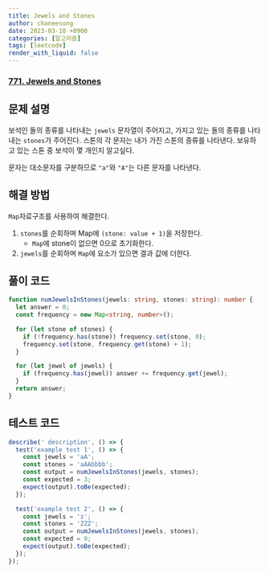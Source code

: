 ```yaml
---
title: Jewels and Stones
author: chaneesong
date: 2023-03-10 +0900
categories: [알고리즘]
tags: [leetcode]
render_with_liquid: false
---
```


### [771. Jewels and Stones](https://leetcode.com/problems/jewels-and-stones/)

## 문제 설명

보석인 돌의 종류를 나타내는 `jewels` 문자열이 주어지고, 가지고 있는 돌의 종류를 나타내는 `stones`가 주어진다. 스톤의 각 문자는 내가 가진 스톤의 종류를 나타낸다. 보유하고 있는 스톤 중 보석이 몇 개인지 알고싶다.

문자는 대소문자를 구분하므로 `"a"`와 `"A"`는 다른 문자를 나타낸다.

## 해결 방법

`Map`자료구조를 사용하여 해결한다.

1. `stones`를 순회하며 Map에 `(stone: value + 1)`을 저장한다.
   - `Map`에 stone이 없으면 0으로 초기화한다.
2. `jewels`를 순회하며 `Map`에 요소가 있으면 결과 값에 더한다.

## 풀이 코드

```typescript
function numJewelsInStones(jewels: string, stones: string): number {
  let answer = 0;
  const frequency = new Map<string, number>();

  for (let stone of stones) {
    if (!frequency.has(stone)) frequency.set(stone, 0);
    frequency.set(stone, frequency.get(stone) + 1);
  }

  for (let jewel of jewels) {
    if (frequency.has(jewel)) answer += frequency.get(jewel);
  }
  return answer;
}
```

## 테스트 코드

```typescript
describe(' description', () => {
  test('example test 1', () => {
    const jewels = 'aA';
    const stones = 'aAAbbbb';
    const output = numJewelsInStones(jewels, stones);
    const expected = 3;
    expect(output).toBe(expected);
  });

  test('example test 2', () => {
    const jewels = 'z';
    const stones = 'ZZZ';
    const output = numJewelsInStones(jewels, stones);
    const expected = 0;
    expect(output).toBe(expected);
  });
});
```
